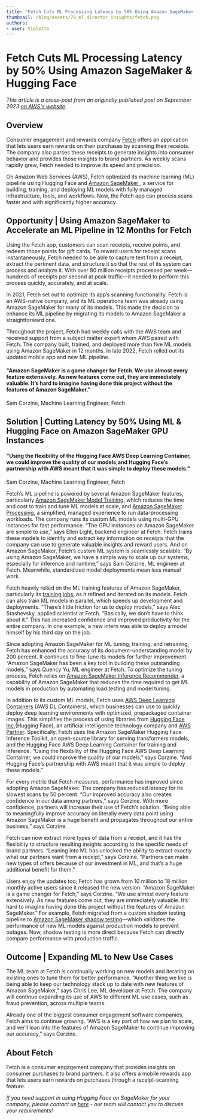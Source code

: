 ```yaml
---
title: "Fetch Cuts ML Processing Latency by 50% Using Amazon SageMaker & Hugging Face"
thumbnail: /blog/assets/78_ml_director_insights/fetch.png
authors:
- user: Violette
---
```


# Fetch Cuts ML Processing Latency by 50% Using Amazon SageMaker & Hugging Face


_This article is a cross-post from an originally published post on September 2023 [on AWS's website](https://aws.amazon.com/fr/solutions/case-studies/fetch-case-study/)._


## Overview

Consumer engagement and rewards company [Fetch](https://fetch.com/) offers an application that lets users earn rewards on their purchases by scanning their receipts. The company also parses these receipts to generate insights into consumer behavior and provides those insights to brand partners. As weekly scans rapidly grew, Fetch needed to improve its speed and precision.

On Amazon Web Services (AWS), Fetch optimized its machine learning (ML) pipeline using Hugging Face and [Amazon SageMaker ](https://aws.amazon.com/sagemaker/), a service for building, training, and deploying ML models with fully managed infrastructure, tools, and workflows. Now, the Fetch app can process scans faster and with significantly higher accuracy.


## Opportunity | Using Amazon SageMaker to Accelerate an ML Pipeline in 12 Months for Fetch

Using the Fetch app, customers can scan receipts, receive points, and redeem those points for gift cards. To reward users for receipt scans instantaneously, Fetch needed to be able to capture text from a receipt, extract the pertinent data, and structure it so that the rest of its system can process and analyze it. With over 80 million receipts processed per week—hundreds of receipts per second at peak traffic—it needed to perform this process quickly, accurately, and at scale.

In 2021, Fetch set out to optimize its app’s scanning functionality. Fetch is an AWS-native company, and its ML operations team was already using Amazon SageMaker for many of its models. This made the decision to enhance its ML pipeline by migrating its models to Amazon SageMaker a straightforward one.

Throughout the project, Fetch had weekly calls with the AWS team and received support from a subject matter expert whom AWS paired with Fetch. The company built, trained, and deployed more than five ML models using Amazon SageMaker in 12 months. In late 2022, Fetch rolled out its updated mobile app and new ML pipeline.

#### "Amazon SageMaker is a game changer for Fetch. We use almost every feature extensively. As new features come out, they are immediately valuable. It’s hard to imagine having done this project without the features of Amazon SageMaker.”

Sam Corzine, Machine Learning Engineer, Fetch


## Solution | Cutting Latency by 50% Using ML & Hugging Face on Amazon SageMaker GPU Instances

#### "Using the flexibility of the Hugging Face AWS Deep Learning Container, we could improve the quality of our models,and Hugging Face’s partnership with AWS meant that it was simple to deploy these models.”

Sam Corzine, Machine Learning Engineer, Fetch


Fetch’s ML pipeline is powered by several Amazon SageMaker features, particularly [Amazon SageMaker Model Training](https://aws.amazon.com/sagemaker/train/), which reduces the time and cost to train and tune ML models at scale, and [Amazon SageMaker Processing](https://docs.aws.amazon.com/sagemaker/latest/dg/processing-job.html), a simplified, managed experience to run data-processing workloads. The company runs its custom ML models using multi-GPU instances for fast performance. “The GPU instances on Amazon SageMaker are simple to use,” says Ellen Light, backend engineer at Fetch. Fetch trains these models to identify and extract key information on receipts that the company can use to generate valuable insights and reward users. And on Amazon SageMaker, Fetch’s custom ML system is seamlessly scalable. “By using Amazon SageMaker, we have a simple way to scale up our systems, especially for inference and runtime,” says Sam Corzine, ML engineer at Fetch. Meanwhile, standardized model deployments mean less manual work.

Fetch heavily relied on the ML training features of Amazon SageMaker, particularly its [training jobs](https://docs.aws.amazon.com/sagemaker/latest/APIReference/API_CreateTrainingJob.html), as it refined and iterated on its models. Fetch can also train ML models in parallel, which speeds up development and deployments. “There’s little friction for us to deploy models,” says Alec Stashevsky, applied scientist at Fetch. “Basically, we don’t have to think about it.” This has increased confidence and improved productivity for the entire company. In one example, a new intern was able to deploy a model himself by his third day on the job.

Since adopting Amazon SageMaker for ML tuning, training, and retraining, Fetch has enhanced the accuracy of its document-understanding model by 200 percent. It continues to fine-tune its models for further improvement. “Amazon SageMaker has been a key tool in building these outstanding models,” says Quency Yu, ML engineer at Fetch. To optimize the tuning process, Fetch relies on [Amazon SageMaker Inference Recommender](https://docs.aws.amazon.com/sagemaker/latest/dg/inference-recommender.html), a capability of Amazon SageMaker that reduces the time required to get ML models in production by automating load testing and model tuning.  

In addition to its custom ML models, Fetch uses [AWS Deep Learning Containers ](https://aws.amazon.com/machine-learning/containers/)(AWS DL Containers), which businesses can use to quickly deploy deep learning environments with optimized, prepackaged container images. This simplifies the process of using libraries from [Hugging Face Inc.](https://huggingface.co/)(Hugging Face), an artificial intelligence technology company and [AWS  Partner](https://partners.amazonaws.com/partners/0010h00001jBrjVAAS/Hugging%20Face%20Inc.). Specifically, Fetch uses the Amazon SageMaker Hugging Face Inference Toolkit, an open-source library for serving transformers models, and the Hugging Face AWS Deep Learning Container for training and inference. “Using the flexibility of the Hugging Face AWS Deep Learning Container, we could improve the quality of our models,” says Corzine. “And Hugging Face’s partnership with AWS meant that it was simple to deploy these models.”

For every metric that Fetch measures, performance has improved since adopting Amazon SageMaker. The company has reduced latency for its slowest scans by 50 percent. “Our improved accuracy also creates confidence in our data among partners,” says Corzine. With more confidence, partners will increase their use of Fetch’s solution. “Being able to meaningfully improve accuracy on literally every data point using Amazon SageMaker is a huge benefit and propagates throughout our entire business,” says Corzine.

Fetch can now extract more types of data from a receipt, and it has the flexibility to structure resulting insights according to the specific needs of brand partners. “Leaning into ML has unlocked the ability to extract exactly what our partners want from a receipt,” says Corzine. “Partners can make new types of offers because of our investment in ML, and that’s a huge
additional benefit for them.”

Users enjoy the updates too; Fetch has grown from 10 million to 18 million monthly active users since it released the new version. “Amazon SageMaker is a game changer for Fetch,” says Corzine. “We use almost every feature extensively. As new features come out, they are immediately valuable. It’s hard to imagine having done this project without the features of Amazon SageMaker.” For example, Fetch migrated from a custom shadow testing pipeline to [Amazon SageMaker shadow testing](https://aws.amazon.com/sagemaker/shadow-testing/)—which validates the performance of new ML models against production models to prevent outages. Now, shadow testing is more direct because Fetch can directly compare performance with production traffic.

## Outcome | Expanding ML to New Use Cases

The ML team at Fetch is continually working on new models and iterating on existing ones to tune them for better performance. “Another thing we like is being able to keep our technology stack up to date with new features of Amazon SageMaker,” says Chris Lee, ML developer at Fetch. The company will continue expanding its use of AWS to different ML use cases, such as fraud prevention, across multiple teams.

Already one of the biggest consumer engagement software companies, Fetch aims to continue growing. “AWS is a key part of how we plan to scale, and we’ll lean into the features of Amazon SageMaker to continue improving our accuracy,” says Corzine.

## About Fetch

Fetch is a consumer engagement company that provides insights on consumer purchases to brand partners. It also offers a mobile rewards app that lets users earn rewards on purchases through a receipt-scanning feature.


_If you need support in using Hugging Face on SageMaker for your company, please contact us [here](https://huggingface.co/support#form) - our team will contact you to discuss your requirements!_
